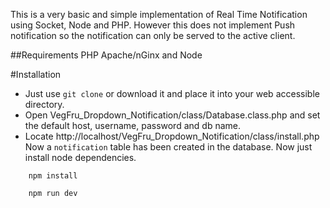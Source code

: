 This is a very basic and simple implementation of Real Time Notification using Socket, Node and PHP. However this does not implement Push notification so the notification can only be served to the active client. 

##Requirements
PHP
Apache/nGinx and Node

#Installation
- Just use `git clone` or download it and place it into your web accessible directory. 
- Open VegFru_Dropdown_Notification/class/Database.class.php and set the default host, username, password and db name.
- Locate http://localhost/VegFru_Dropdown_Notification/class/install.php
Now a `notification` table has been created in the database.
Now just install node dependencies.

```console
    npm install
    
    npm run dev
